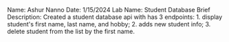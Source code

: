 Name: Ashur Nanno
Date: 1/15/2024
Lab Name: Student Database
Brief Description: Created a student database api with has 3 endpoints: 1. display student's first name, last name, and hobby; 2. adds new student info; 3. delete student from the list by the first name.